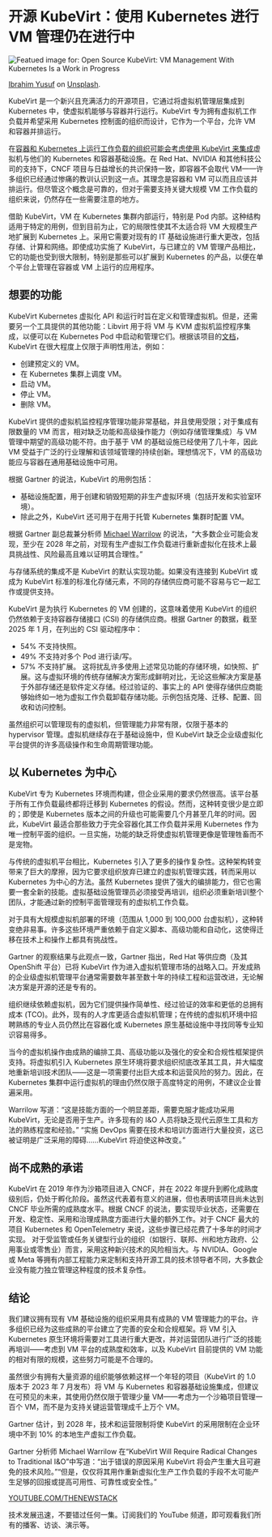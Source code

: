 # 开源 KubeVirt：使用 Kubernetes 进行 VM 管理仍在进行中

![Featued image for: Open Source KubeVirt: VM Management With Kubernetes Is a Work in Progress](https://cdn.thenewstack.io/media/2025/05/83e0f057-ibrahim-yusuf-vwjtyrfe_rw-unsplash-1024x683.jpg)

[Ibrahim Yusuf](https://unsplash.com/@its_ibrahim?utm_content=creditCopyText&utm_medium=referral&utm_source=unsplash) on [Unsplash](https://unsplash.com/photos/a-man-sitting-in-front-of-a-laptop-computer-vWJtYRfE_rw?utm_content=creditCopyText&utm_medium=referral&utm_source=unsplash).

KubeVirt 是一个新兴且充满活力的开源项目，它通过将虚拟机管理层集成到 Kubernetes 中，使虚拟机能够与容器并行运行。KubeVirt 专为拥有虚拟机工作负载并希望采用 Kubernetes 控制面的组织而设计，它作为一个平台，允许 VM 和容器并排运行。

在[容器和 Kubernetes 上运行工作负载的组织可能会考虑使用 KubeVirt 来集成](https://thenewstack.io/the-impact-of-containerization-on-apm-strategies/)虚拟机与他们的 Kubernetes 和容器基础设施。在 Red Hat、NVIDIA 和其他科技公司的支持下，CNCF 项目与日益增长的共识保持一致，即容器不会取代 VM——许多组织已经通过惨痛的教训认识到这一点。其理念是容器和 VM 可以而且应该并排运行。但尽管这个概念是可靠的，但对于需要支持关键大规模 VM 工作负载的组织来说，仍然存在一些需要注意的地方。

借助 KubeVirt，VM 在 Kubernetes 集群内部运行，特别是 Pod 内部。这种结构适用于特定的用例，但到目前为止，它的局限性使其不太适合将 VM 大规模生产地扩展到 Kubernetes 上。采用它需要对现有的 IT 基础设施进行重大更改，包括存储、计算和网络。即使成功实施了 KubeVirt，与已建立的 VM 管理产品相比，它的功能也受到很大限制，特别是那些可以扩展到 Kubernetes 的产品，以便在单个平台上管理在容器或 VM 上运行的应用程序。

## 想要的功能

KubeVirt Kubernetes 虚拟化 API 和运行时旨在定义和管理虚拟机。但是，还需要另一个工具提供的其他功能：Libvirt 用于将 VM 与 KVM 虚拟机监控程序集成，以便可以在 Kubernetes Pod 中启动和管理它们。根据该项目的[文档](https://github.com/kubevirt/kubevirt?tab=readme-ov-file)，KubeVirt 在很大程度上仅限于声明性用法，例如：

- 创建预定义的 VM。
- 在 Kubernetes 集群上调度 VM。
- 启动 VM。
- 停止 VM。
- 删除 VM。

KubeVirt 提供的虚拟机监控程序管理功能非常基础，并且使用受限；对于集成有限数量的 VM 而言，相对缺乏功能和高级操作能力（例如存储管理集成）与 VM 管理中期望的高级功能不符。由于基于 VM 的基础设施已经使用了几十年，因此 VM 受益于广泛的行业理解和该领域管理的持续创新。理想情况下，VM 的高级功能应与容器在通用基础设施中可用。

根据 Gartner 的说法，KubeVirt 的用例包括：

- 基础设施配置，用于创建和销毁短期的非生产虚拟环境（包括开发和实验室环境）。
- 除此之外，KubeVirt 还可用于在用于托管 Kubernetes 集群时配置 VM。

根据 Gartner 副总裁兼分析师 [Michael Warrilow](https://www.gartner.com/en/experts/michael-warrilow) 的说法，“大多数企业可能会发现，至少在 2028 年之前，对现有生产虚拟工作负载进行重新虚拟化在技术上最具挑战性、风险最高且难以证明其合理性。”

与存储系统的集成不是 KubeVirt 的默认实现功能。如果没有连接到 KubeVirt 或成为 KubeVirt 标准的标准化存储元素，不同的存储供应商可能不容易与它一起工作或提供支持。

KubeVirt 是为执行 Kubernetes 的 VM 创建的，这意味着使用 KubeVirt 的组织仍然依赖于支持容器存储接口 (CSI) 的存储供应商。根据 Gartner 的数据，截至 2025 年 1 月，在列出的 CSI 驱动程序中：

- 54% 不支持快照。
- 49% 不支持对多个 Pod 进行读/写。
- 57% 不支持扩展。
这将扰乱许多使用上述常见功能的存储环境，如快照、扩展。这与虚拟环境的传统存储解决方案形成鲜明对比，无论这些解决方案是基于外部存储还是软件定义存储。经过验证的、事实上的 API 使得存储供应商能够始终如一地为虚拟工作负载卸载存储功能。示例包括克隆、迁移、配置、回收和访问控制。

虽然组织可以管理现有的虚拟机，但管理能力非常有限，仅限于基本的 hypervisor 管理。虚拟机继续存在于基础设施中，但 KubeVirt 缺乏企业级虚拟化平台提供的许多高级操作和生命周期管理功能。

## 以 Kubernetes 为中心

KubeVirt 专为 Kubernetes 环境而构建，但企业采用的要求仍然很高。该平台基于所有工作负载最终都将迁移到 Kubernetes 的假设。然而，这种转变很少是立即的；即使是 Kubernetes 版本之间的升级也可能需要几个月甚至几年的时间。因此，KubeVirt 最适合那些致力于完全容器化其工作负载并采用 Kubernetes 作为唯一控制平面的组织。一旦实施，功能的缺乏将使虚拟机管理更像是管理牲畜而不是宠物。

与传统的虚拟机平台相比，Kubernetes 引入了更多的操作复杂性。这种架构转变带来了巨大的摩擦，因为它要求组织放弃已建立的虚拟机管理实践，转而采用以 Kubernetes 为中心的方法。虽然 Kubernetes 提供了强大的编排能力，但它也需要一套全新的技能。虚拟基础设施管理员必须接受再培训，组织必须重新培训整个团队，才能通过新的控制平面管理现有的虚拟机工作负载。

对于具有大规模虚拟机部署的环境（范围从 1,000 到 100,000 台虚拟机），这种转变绝非易事。许多这些环境严重依赖于自定义脚本、高级功能和自动化，这使得迁移在技术上和操作上都具有挑战性。

Gartner 的观察结果与此观点一致，Gartner 指出，Red Hat 等供应商（及其 OpenShift 平台）已将 KubeVirt 作为进入虚拟机管理市场的战略入口。开发成熟的企业级虚拟机管理平台通常需要数年甚至数十年的持续工程和运营改进，无论解决方案是开源的还是专有的。

组织继续依赖虚拟机，因为它们提供操作简单性、经过验证的效率和更低的总拥有成本 (TCO)。此外，现有的人才库更适合虚拟机管理；在传统的虚拟机环境中招聘熟练的专业人员仍然比在容器化或 Kubernetes 原生基础设施中寻找同等专业知识容易得多。

当今的虚拟机操作由成熟的编排工具、高级功能以及强化的安全和合规性框架提供支持。将虚拟机引入 Kubernetes 原生环境将要求组织彻底改革其工具，并大幅度地重新培训技术团队——这是一项需要付出巨大成本和运营风险的努力。因此，在 Kubernetes 集群中运行虚拟机的理由仍然仅限于高度特定的用例，不建议企业普遍采用。

Warrilow 写道：“这是技能方面的一个明显差距，需要克服才能成功采用 KubeVirt，无论是否用于生产。许多现有的 I&O 人员将缺乏现代云原生工具和方法的熟练程度和经验。” “实施 DevOps 需要在技术和培训方面进行大量投资，这已被证明是广泛采用的障碍……KubeVirt 将迫使这种改变。”

## 尚不成熟的承诺

KubeVirt 在 2019 年作为沙箱项目进入 CNCF，并在 2022 年提升到孵化成熟度级别后，仍处于孵化阶段。虽然这代表着有意义的进展，但也表明该项目尚未达到 CNCF 毕业所需的成熟度水平。根据 CNCF 的说法，要实现毕业状态，还需要在开发、稳定性、采用和治理成熟度方面进行大量的额外工作。对于 CNCF 最大的项目 Kubernetes 和 OpenTelemetry 来说，这些步骤已经花费了十多年的时间才实现。
对于受监管或任务关键型行业的组织（如银行、联邦、州和地方政府、公用事业或零售业）而言，采用这种新兴技术的风险相当大。与 NVIDIA、Google 或 Meta 等拥有内部工程能力来定制和支持开源工具的技术领导者不同，大多数企业没有能力独立管理这种程度的技术复杂性。

## 结论

我们建议拥有现有 VM 基础设施的组织采用具有成熟的 VM 管理能力的平台。许多组织已经为这些成熟的平台建立了完善的安全和合规框架。将 VM 引入 Kubernetes 原生环境将需要对工具进行重大更改，并对运营团队进行广泛的技能再培训——考虑到 VM 平台的成熟度和效率，以及 KubeVirt 目前提供的 VM 功能的相对有限的规模，这些努力可能是不合理的。

虽然很少有拥有大量资源的组织能够依赖这样一个年轻的项目（KubeVirt 的 1.0 版本于 2023 年 7 月发布）将 VM 与 Kubernetes 和容器基础设施集成，但建议在可预见的未来，其使用仍然仅限于管理少量 VM——考虑为一个沙箱项目管理一百个 VM，而不是为支持关键运营管理成千上万个 VM。

Gartner 估计，到 2028 年，技术和运营限制将使 KubeVirt 的采用限制在企业环境中不到 10% 的本地生产虚拟工作负载。

Gartner 分析师 Michael Warrilow 在“KubeVirt Will Require Radical Changes to Traditional I&O”中写道：“出于错误的原因采用 KubeVirt 将会产生重大且可避免的技术风险。”“但是，仅仅将其用作重新虚拟化生产工作负载的手段不太可能产生足够的回报或提高可用性、可靠性或安全性。”

[YOUTUBE.COM/THENEWSTACK](https://youtube.com/thenewstack?sub_confirmation=1)

技术发展迅速，不要错过任何一集。订阅我们的 YouTube 频道，即可观看我们所有的播客、访谈、演示等。